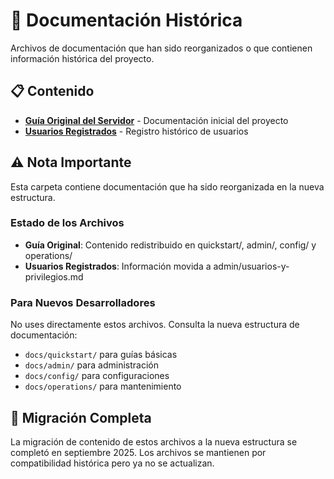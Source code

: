 # 📜 Documentación Histórica

Archivos de documentación que han sido reorganizados o que contienen información histórica del proyecto.

## 📋 Contenido

- **[Guía Original del Servidor](1-guia-del-servidor.md)** - Documentación inicial del proyecto
- **[Usuarios Registrados](usuarios-registrados.md)** - Registro histórico de usuarios

## ⚠️ Nota Importante

Esta carpeta contiene documentación que ha sido reorganizada en la nueva estructura.

### Estado de los Archivos
- **Guía Original**: Contenido redistribuido en quickstart/, admin/, config/ y operations/
- **Usuarios Registrados**: Información movida a admin/usuarios-y-privilegios.md

### Para Nuevos Desarrolladores
No uses directamente estos archivos. Consulta la nueva estructura de documentación:
- `docs/quickstart/` para guías básicas
- `docs/admin/` para administración
- `docs/config/` para configuraciones
- `docs/operations/` para mantenimiento

## 🔄 Migración Completa

La migración de contenido de estos archivos a la nueva estructura se completó en septiembre 2025. Los archivos se mantienen por compatibilidad histórica pero ya no se actualizan.